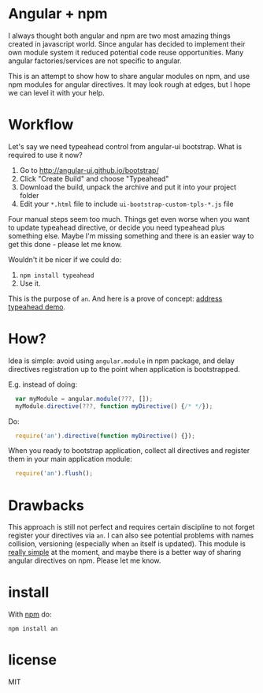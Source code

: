 # Angular + npm

I always thought both angular and npm are two most amazing things created in javascript world. Since angular has decided to implement their own module system it reduced potential code reuse opportunities. Many angular factories/services are not specific to angular. 

This is an attempt to show how to share angular modules on npm, and use npm modules for angular directives. It may look rough at edges, but I hope we can level it with your help.

# Workflow

Let's say we need typeahead control from angular-ui bootstrap. What is required to use it now?

1. Go to http://angular-ui.github.io/bootstrap/
2. Click "Create Build" and choose "Typeahead"
3. Download the build, unpack the archive and put it into your project folder
4. Edit your `*.html` file to include `ui-bootstrap-custom-tpls-*.js` file

Four manual steps seem too much.  Things get even worse when you want to update typeahead directive, or decide you need typeahead plus something else. Maybe I'm missing something and there is an easier way to get this done - please let me know. 

Wouldn't it be nicer if we could do:

1. `npm install typeahead`
2. Use it.

This is the purpose of `an`. And here is a prove of concept: [address typeahead demo](http://anvaka.github.io/typeahead.demo/).

# How?

Idea is simple: avoid using `angular.module` in npm package, and delay directives registration up to the point when application is bootstrapped.

E.g. instead of doing:

``` js
  var myModule = angular.module(???, []);
  myModule.directive(???, function myDirective() {/* */});
```

Do:

``` js
  require('an').directive(function myDirective() {});
```

When you ready to bootstrap application, collect all directives and register them in your main application module:

``` js
  require('an').flush();
```


# Drawbacks

This approach is still not perfect and requires certain discipline to not forget register your directives via `an`. I can also see potential problems with names collision, versioning (especially when `an` itself is updated). This module is [really simple](https://github.com/anvaka/an/blob/master/index.js) at the moment, and maybe there is a better way of sharing angular directives on npm. Please let me know.

# install

With [npm](https://npmjs.org) do:

```
npm install an
```

# license

MIT
